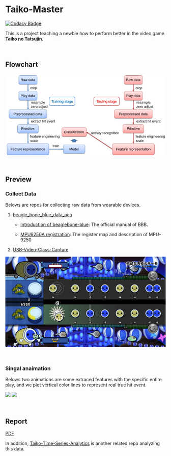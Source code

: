 # Taiko-Master

[![Codacy Badge](https://api.codacy.com/project/badge/Grade/331f51c35b59495395e6a81555c75cfb)](https://app.codacy.com/app/howeverforever/Taiko-Master?utm_source=github.com&utm_medium=referral&utm_content=dsmilab/Taiko-Master&utm_campaign=badger)

This is a project teaching a newbie how to perform better in the video game [**Taiko no Tatsujin**](https://en.wikipedia.org/wiki/Taiko_no_Tatsujin).

<br/>

## Flowchart

![](docs/flowchart.png)

<br/>

## Preview

### Collect Data

Belows are repos for collecting raw data from wearable devices.


1. [beagle_bone_blue_data_acq](https://github.com/taoyilee/beagle_bone_blue_data_acq)

	- [Introduction of beaglebone-blue](docs/144934_data.pdf): The official manual of BBB.

	- [MPU9250A registration](docs/RM-MPU-9250A-00-v1.6.pdf): The register map and description of MPU-9250

2. [USB-Video-Class-Capture](https://github.com/taoyilee/USB-Video-Class-Capture)

![](docs/video_capture_sample.png)

<br/>


### Singal anaimation

Belows two animations are some extraced features with the specific entire play, and we plot vertical color lines to represent real true hit event. 

![](docs/0420-axyz.gif)
![](docs/0420-gxyz.gif)

<br/>

## Report

[PDF](docs/taiko_master_v0.3.1_secure.pdf)

In addition, [Taiko-Time-Series-Analytics](https://github.com/taoyilee/Taiko-Time-Series-Analytics) is another related repo analyzing this data.
